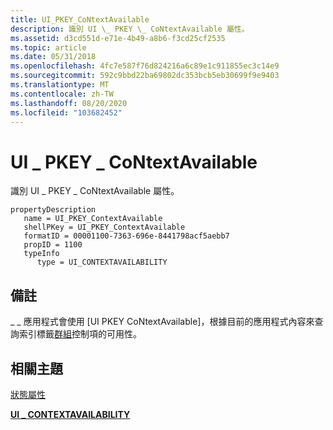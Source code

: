 ```yaml
---
title: UI_PKEY_CoNtextAvailable
description: 識別 UI \_ PKEY \_ CoNtextAvailable 屬性。
ms.assetid: d3cd551d-e71e-4b49-a8b6-f3cd25cf2535
ms.topic: article
ms.date: 05/31/2018
ms.openlocfilehash: 4fc7e587f76d824216a6c89e1c911855ec3c14e9
ms.sourcegitcommit: 592c9bbd22ba69802dc353bcb5eb30699f9e9403
ms.translationtype: MT
ms.contentlocale: zh-TW
ms.lasthandoff: 08/20/2020
ms.locfileid: "103682452"
---
```

# <a name="ui_pkey_contextavailable"></a>UI \_ PKEY \_ CoNtextAvailable

識別 UI \_ PKEY \_ CoNtextAvailable 屬性。

```
propertyDescription
   name = UI_PKEY_ContextAvailable
   shellPKey = UI_PKEY_ContextAvailable
   formatID = 00001100-7363-696e-8441798acf5aebb7
   propID = 1100
   typeInfo
      type = UI_CONTEXTAVAILABILITY
```

## <a name="remarks"></a>備註

\_ \_ 應用程式會使用 [UI PKEY CoNtextAvailable]，根據目前的應用程式內容來查詢索引標籤[群組](windowsribbon-controls-tabgroup.md)控制項的可用性。

## <a name="related-topics"></a>相關主題

<dl> <dt>

[狀態屬性](windowsribbon-reference-properties-state.md)
</dt> <dt>

[**UI \_ CONTEXTAVAILABILITY**](/windows/desktop/api/uiribbon/ne-uiribbon-ui_contextavailability)
</dt> </dl>

 

 